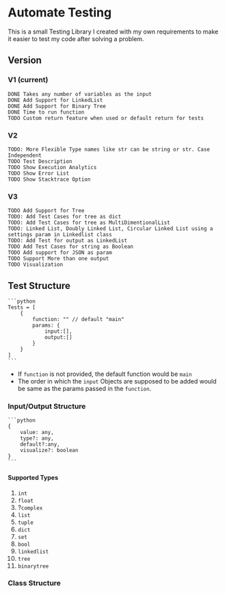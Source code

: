 # Automate Testing

This is a small Testing Library I created with my own requirements to make
it easier to test my code after solving a problem.

## Version

### V1 (current)

    DONE Takes any number of variables as the input
    DONE Add Support for LinkedList
    DONE Add Support for Binary Tree
    DONE Time to run function
    TODO Custom return feature when used or default return for tests

### V2

    TODO: More Flexible Type names like str can be string or str. Case Independent
    TODO Test Description 
    TODO Show Execution Analytics
    TODO Show Error List
    TODO Show Stacktrace Option

### V3

    TODO Add Support for Tree
    TODO: Add Test Cases for tree as dict
    TODO: Add Test Cases for tree as MultiDimentionalList
    TODO: Linked List, Doubly Linked List, Circular Linked List using a settings param in Linkedlist class
    TODO: Add Test for output as LinkedList
    TODO Add Test Cases for string as Boolean
    TODO Add support for JSON as param
    TODO Support More than one output
    TODO Visualization

## Test Structure

    ```python
    Tests = [
        {
            function: "" // default "main"
            params: {
                input:[],
                output:[]
            }
        }
    ]
    ```

- If `function` is not provided, the default function would be `main`
- The order in which the `input` Objects are supposed to be added would be same as the params passed in the `function`.

### Input/Output Structure

    ```python
    {
        value: any,
        type?: any,
        default?:any,
        visualize?: boolean
    }
    ```

#### Supported Types

1. `int`
2. `float`
3. ?`complex`
4. `list`
5. `tuple`
6. `dict`
7. `set`
8. `bool`
9. `linkedlist`
10. `tree`
11. `binarytree`

### Class Structure
